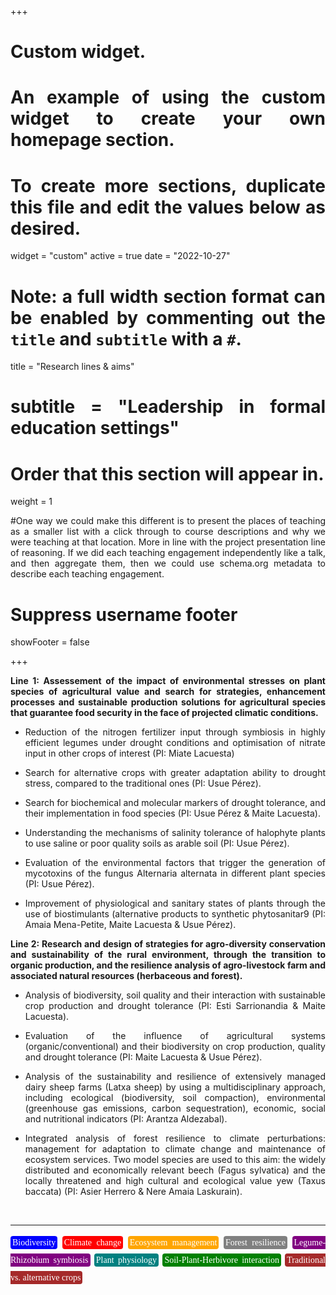 +++
# Custom widget.
# An example of using the custom widget to create your own homepage section.
# To create more sections, duplicate this file and edit the values below as desired.
widget = "custom"
active = true
date = "2022-10-27"

# Note: a full width section format can be enabled by commenting out the `title` and `subtitle` with a `#`.
title = "Research lines & aims"
# subtitle = "Leadership in formal education settings"


# Order that this section will appear in.
weight = 1

#One way we could make this different is to present the places of teaching as a smaller list with a click through to course descriptions and why we were teaching at that location. More in line with the project presentation line of reasoning. If we did each teaching engagement independently like a talk, and then aggregate them, then we could use schema.org metadata to describe each teaching engagement.

# Suppress username footer
showFooter = false

+++

<body style="text-align:justify">

**Line 1: Assessement of the impact of environmental stresses on plant species of agricultural value and search for strategies, enhancement processes and sustainable production solutions for agricultural species that guarantee food security in the face of projected climatic conditions.**

+ Reduction of the nitrogen fertilizer input through symbiosis in highly efficient legumes under drought conditions and optimisation of nitrate input in other crops of interest (PI: Miate Lacuesta)

+ Search for alternative crops with greater adaptation ability to drought stress, compared to the traditional ones (PI: Usue Pérez).

+ Search for biochemical and molecular markers of drought tolerance, and their implementation in food species (PI: Usue Pérez & Maite Lacuesta).

+ Understanding the mechanisms of salinity tolerance of halophyte plants to use saline or poor quality soils as arable soil (PI: Usue Pérez).

+ Evaluation of the environmental factors that trigger the generation of mycotoxins of the fungus Alternaria alternata in different plant species (PI: Usue Pérez).

+ Improvement of physiological and sanitary states of plants through the use of biostimulants (alternative products to synthetic phytosanitar9 (PI: Amaia Mena-Petite, Maite Lacuesta & Usue Pérez).

**Line 2: Research and design of strategies for agro-diversity conservation and sustainability of the rural environment, through the transition to organic production, and the resilience analysis of agro-livestock farm and associated natural resources (herbaceous and forest).**

+ Analysis of biodiversity, soil quality and their interaction with sustainable crop production and drought tolerance (PI: Esti Sarrionandia & Maite Lacuesta).

+ Evaluation of the influence of agricultural systems (organic/conventional) and their biodiversity on crop production, quality and drought tolerance (PI: Maite Lacuesta & Usue Pérez).

+ Analysis of the sustainability and resilience of extensively managed dairy sheep farms (Latxa sheep) by using a multidisciplinary approach, including ecological (biodiversity, soil compaction), environmental (greenhouse gas emissions, carbon sequestration), economic, social and nutritional indicators (PI: Arantza Aldezabal).

+ Integrated analysis of forest resilience to climate perturbations: management for adaptation to climate change and maintenance of ecosystem services. Two model species are used to this aim: the widely distributed and economically relevant beech (Fagus sylvatica) and the locally threatened and high cultural and ecological value yew (Taxus baccata) (PI: Asier Herrero & Nere Amaia Laskurain).

</body>

<br>

---

<p style = "font-family:'Brush Script MT', cursive; line-height: 200%">
<span style="color:white; border-radius: 4px; padding: 3px; background-color:blue">Biodiversity</span>
<span style="color:white; border-radius: 4px; padding: 3px; background-color:red">Climate change</span>
<span style="color:white; border-radius: 4px; padding: 3px; background-color:orange">Ecosystem management</span>
<span style="color:white; border-radius: 4px; padding: 3px; background-color:grey">Forest resilience</span>
<span style="color:white; border-radius: 4px; padding: 3px; background-color:purple">Legume-Rhizobium symbiosis</span>
<span style="color:white; border-radius: 4px; padding: 3px; background-color:teal">Plant physiology</span>
<span style="color:white; border-radius: 4px; padding: 3px; background-color:green">Soil-Plant-Herbivore interaction</span>
<span style="color:white; border-radius: 4px; padding: 3px; background-color:brown">Traditional vs. alternative crops</span>

</p>

